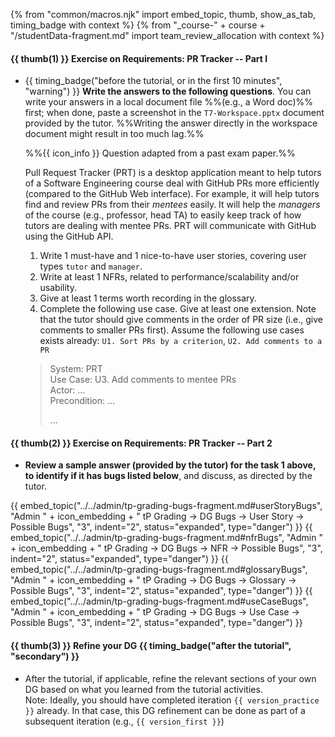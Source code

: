 {% from "common/macros.njk" import embed_topic, thumb, show_as_tab, timing_badge with context %}
{% from "_course-" + course + "/studentData-fragment.md" import team_review_allocation with context %}

#### {{ thumb(1) }} Exercise on Requirements: PR Tracker -- Part I

* {{ timing_badge("before the tutorial, or in the first 10 minutes", "warning") }} **Write the answers to the following questions**. You can write your answers in a local document file %%(e.g., a Word doc)%% first; when done, paste a screenshot in the `T7-Workspace.pptx` document provided by the tutor. %%Writing the answer directly in the workspace document might result in too much lag.%%

   <box>

   %%{{ icon_info }} Question adapted from a past exam paper.%%

   <span class="text-monospace">Pull Request Tracker (PRT) is a desktop application meant to help tutors of a Software Engineering course deal with GitHub PRs more efficiently (compared to the GitHub Web interface). For example, it will help tutors find and review PRs from their _mentees_ easily. It will help the _managers_ of the course (e.g., professor, head TA) to easily keep track of how tutors are dealing with mentee PRs. PRT will communicate with GitHub using the GitHub API.</span>

   1. Write 1 must-have and 1 nice-to-have user stories, covering user types `tutor` and `manager`.
   1. Write at least 1 <tooltip content="Non-Functional Requirements">NFRs</tooltip>, related to performance/scalability and/or usability.
   1. Give at least 1 terms worth recording in the glossary.
   1. Complete the following use case. Give at least one extension. Note that the tutor should give comments in the order of PR size (i.e., give comments to smaller PRs first). Assume the following use cases exists already: `U1. Sort PRs by a criterion`, `U2. Add comments to a PR`

   <div class="indented-level2 text-monospace"><blockquote>


   System: PRT<br>
   Use Case: U3. Add comments to mentee PRs<br>
   Actor: ...<br>
   Precondition: ...<br>

   ...
   </blockquote>
   </div>

   </box>

#### {{ thumb(2) }} Exercise on Requirements: PR Tracker -- Part 2

* **Review a sample answer (provided by the tutor) for the task 1 above, to identify if it has bugs listed below**, and discuss, as directed by the tutor.

{{ embed_topic("../../admin/tp-grading-bugs-fragment.md#userStoryBugs", "Admin " + icon_embedding + " tP Grading → DG Bugs → User Story → Possible Bugs", "3", indent="2", status="expanded", type="danger") }}
{{ embed_topic("../../admin/tp-grading-bugs-fragment.md#nfrBugs", "Admin " + icon_embedding + " tP Grading → DG Bugs → NFR → Possible Bugs", "3", indent="2", status="expanded", type="danger") }}
{{ embed_topic("../../admin/tp-grading-bugs-fragment.md#glossaryBugs", "Admin " + icon_embedding + " tP Grading → DG Bugs → Glossary → Possible Bugs", "3", indent="2", status="expanded", type="danger") }}
{{ embed_topic("../../admin/tp-grading-bugs-fragment.md#useCaseBugs", "Admin " + icon_embedding + " tP Grading → DG Bugs → Use Case → Possible Bugs", "3", indent="2", status="expanded", type="danger") }}


#### {{ thumb(3) }} Refine your DG {{ timing_badge("after the tutorial", "secondary") }}

* After the tutorial, if applicable, refine the relevant sections of your own DG based on what you learned from the tutorial activities.<br>
  Note: Ideally, you should have completed iteration `{{ version_practice }}` already. In that case, this DG refinement can be done as part of a subsequent iteration (e.g., `{{ version_first }}`)
